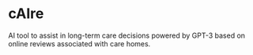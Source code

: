 # cAIre
AI tool to assist in long-term care decisions powered by GPT-3 based on online reviews associated with care homes.
